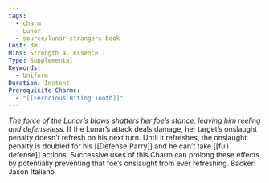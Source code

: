 ```yaml
---
tags:
  - charm
  - Lunar
  - source/lunar-strangers-book
Cost: 3m
Mins: Strength 4, Essence 1
Type: Supplemental
Keywords:
  - Uniform
Duration: Instant
Prerequisite Charms:
  - "[[Ferocious Biting Tooth]]"
---
```

*The force of the Lunar’s blows shatters her foe’s stance, leaving him reeling and defenseless.*
If the Lunar’s attack deals damage, her target’s onslaught penalty doesn’t refresh on his next turn. Until it refreshes, the onslaught penalty is doubled for his [[Defense|Parry]] and he can’t take [[full defense]] actions. Successive uses of this Charm can prolong these effects by potentially preventing that foe’s onslaught from ever refreshing.
Backer: Jason Italiano